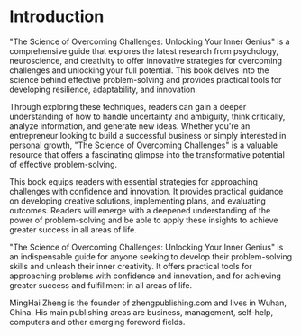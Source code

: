 # Introduction

"The Science of Overcoming Challenges: Unlocking Your Inner Genius" is a comprehensive guide that explores the latest research from psychology, neuroscience, and creativity to offer innovative strategies for overcoming challenges and unlocking your full potential. This book delves into the science behind effective problem-solving and provides practical tools for developing resilience, adaptability, and innovation.

Through exploring these techniques, readers can gain a deeper understanding of how to handle uncertainty and ambiguity, think critically, analyze information, and generate new ideas. Whether you're an entrepreneur looking to build a successful business or simply interested in personal growth, "The Science of Overcoming Challenges" is a valuable resource that offers a fascinating glimpse into the transformative potential of effective problem-solving.

This book equips readers with essential strategies for approaching challenges with confidence and innovation. It provides practical guidance on developing creative solutions, implementing plans, and evaluating outcomes. Readers will emerge with a deepened understanding of the power of problem-solving and be able to apply these insights to achieve greater success in all areas of life.

"The Science of Overcoming Challenges: Unlocking Your Inner Genius" is an indispensable guide for anyone seeking to develop their problem-solving skills and unleash their inner creativity. It offers practical tools for approaching problems with confidence and innovation, and for achieving greater success and fulfillment in all areas of life.


MingHai Zheng is the founder of zhengpublishing.com and lives in Wuhan, China. His main publishing areas are business, management, self-help, computers and other emerging foreword fields.

